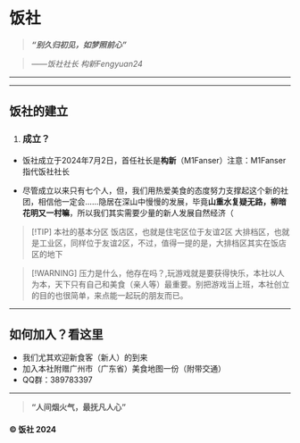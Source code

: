 # 饭社

>  ***“别久归初见，如梦照前心”***



>  *——饭社社长 构新Fengyuan24*

---

 

***

## 饭社的建立

1. ### 成立？

- 饭社成立于2024年7月2日，首任社长是**构新**（M1Fanser）注意：M1Fanser指代饭社社长

- 尽管成立以来只有七个人，但，我们用热爱美食的态度努力支撑起这个新的社团，相信他一定会......隐居在深山中慢慢的发展，毕竟**山重水复疑无路，柳暗花明又一村嘛**，所以我们其实需要少量的新人发展自然经济（






> [!TIP] 本社的基本分区
> 饭店区，也就是住宅区位于友谊2区
> 大排档区，也就是工业区，同样位于友谊2区，不过，值得一提的是，大排档区其实在饭店区的地下


> [!WARNING] 压力是什么，他存在吗？,玩游戏就是要获得快乐，本社以人为本，天下只有自己和美食（亲人等）最重要。别把游戏当上班，本社创立的目的也很简单，来点能一起玩的朋友而已。
***

## 如何加入？看这里
- 我们尤其欢迎新食客（新人）的到来
- 加入本社附赠广州市（广东省）美食地图一份（附带交通）
- QQ群：389783397
***

> **“人间烟火气，最抚凡人心”**

#### &copy; 饭社 2024
